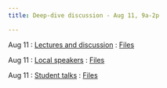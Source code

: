 ```yaml
---
title: Deep-dive discussion - Aug 11, 9a-2p

---
```


Aug 11
: [Lectures and discussion](#)
  : [Files](#)

Aug 11
: [Local speakers](#)
  : [Files](#)

Aug 11
: [Student talks](#)
  : [Files](#)








